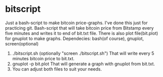 # bitscript
Just a bash-script to make bitcoin price-graphs. I've done this just for practicing git.
Bash-script that will take bitcoin price from Bitstamp every five minutes and writes it to end of bit.txt file.
There is also plot file(bit.plot) for gnuplot to make graphs.
Dependecies: bash(of course), gnuplot, screen(optional)


1. ./bitscript.sh (optionally "screen ./bitscript.sh")
That will write every 5 minutes bitcoin price to bit.txt.
2. gnuplot -p bit.plot
That will generate a graph with gnuplot from bit.txt.
3. You can adjust both files to suit your needs. 

